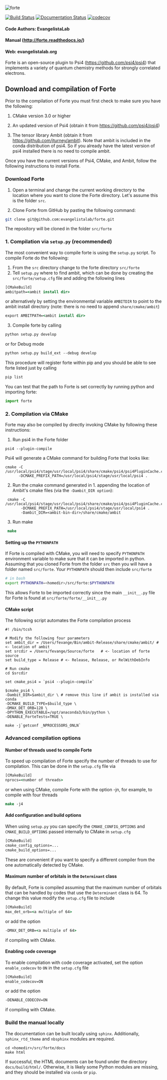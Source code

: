 ![forte](lib/logos/forte_motologo_github.gif)

[![Build Status](https://travis-ci.org/evangelistalab/forte.svg?branch=master)](https://travis-ci.org/evangelistalab/forte)
[![Documentation Status](https://readthedocs.org/projects/forte/badge/?version=latest)](http://forte.readthedocs.io/en/latest/?badge=latest)
[![codecov](https://codecov.io/gh/evangelistalab/forte/branch/master/graph/badge.svg)](https://codecov.io/gh/evangelistalab/forte)

#### Code Authors: EvangelistaLab

#### Manual (http://forte.readthedocs.io/)
#### Web: evangelistalab.org

Forte is an open-source plugin to Psi4 (https://github.com/psi4/psi4) that implements a variety of quantum chemistry methods
for strongly correlated electrons.

## Download and compilation of Forte

Prior to the compilation of Forte you must first check to make sure you have the following:

1. CMake version 3.0 or higher

2. An updated version of Psi4 (obtain it from https://github.com/psi4/psi4)

3. The tensor library Ambit (obtain it from https://github.com/jturney/ambit). Note that ambit is included in the conda distribution of psi4. So if you already have the latest version of psi4 installed there is no need to compile ambit.


Once you have the current versions of Psi4, CMake, and Ambit, follow the following instructions to install Forte.

### Download Forte

1. Open a terminal and change the current working directory to the location where you want to clone the Forte directory.
Let's assume this is the folder `src`.

2. Clone Forte from GitHub by pasting the following command:
```bash
git clone git@github.com:evangelistalab/forte.git
```
The repository will be cloned in the folder `src/forte`

### 1. Compilation via `setup.py` (recommended)

The most convenient way to compile forte is using the `setup.py` script. To compile Forte do the following:

1. From the `src` directory change to the forte directory `src/forte`
1. Tell `setup.py` where to find ambit, which can be done by creating the `src/forte/setup.cfg` file and adding the following lines
```tcsh
[CMakeBuild]
ambitpath=<ambit install dir>
```
or alternatively by setting the environmental variable `AMBITDIR` to point to the ambit install directory (note: there is no need to append `share/cmake/ambit`)
```tcsh
export AMBITPATH=<ambit install dir>
```
3. Compile forte by calling
```tcsh
python setup.py develop 
```
or for Debug mode
```tcsh
python setup.py build_ext --debug develop
```
This procedure will register forte within pip and you should be able to see forte listed just by calling
```tcsh
pip list
```
You can test that the path to Forte is set correctly by running python and importing forte:
```python
import forte
```

### 2. Compilation via CMake

Forte may also be compiled by directly invoking CMake by following these instructions:

1. Run psi4 in the Forte folder
  ```
  psi4 --plugin-compile
  ```
 Psi4 will generate a CMake command for building Forte that looks like:
  ```
  cmake -C /usr/local/psi4/stage/usr/local/psi4/share/cmake/psi4/psi4PluginCache.cmake
        -DCMAKE_PREFIX_PATH=/usr/local/psi4/stage/usr/local/psi4 .
  ```
 
 2. Run the cmake command generated in 1. appending the location of Ambit's cmake files (via the `-Dambit_DIR option`):
 ```
  cmake -C /usr/local/psi4/stage/usr/local/psi4/share/cmake/psi4/psi4PluginCache.cmake
        -DCMAKE_PREFIX_PATH=/usr/local/psi4/stage/usr/local/psi4 .
        -Dambit_DIR=<ambit-bin-dir>/share/cmake/ambit
 ```
 
 3. Run make
 ```tcsh
  make
 ```

#### Setting up the `PYTHONPATH`

If Forte is compiled with CMake, you will need to specify `PYTHONPATH` environment variable to make sure that it can be imported in python. Assuming that you cloned Forte from the folder `src` then you will have a folder named `src/forte`.
Your `PYTHONPATH` should then include `src/forte`
```bash
# in bash
export PYTHONPATH=<homedir>/src/forte:$PYTHONPATH 
```
This allows Forte to be imported correctly since the main `__init__.py` file for Forte is found at `src/forte/forte/__init__.py`


#### CMake script
The following script automates the Forte compilation process

```
#! /bin/tcsh

# Modify the following four parameters
set ambit_dir = /Users/fevange/Bin/ambit-Release/share/cmake/ambit/ # <- location of ambit
set srcdir = /Users/fevange/Source/forte   # <- location of forte source
set build_type = Release # <- Release, Release, or RelWithDebInfo

# Run cmake
cd $srcdir

set cmake_psi4 = `psi4 --plugin-compile`

$cmake_psi4 \
-Dambit_DIR=$ambit_dir \ # remove this line if ambit is installed via conda
-DCMAKE_BUILD_TYPE=$build_type \
-DMAX_DET_ORB=128 \
-DPYTHON_EXECUTABLE=/opt/anaconda3/bin/python \
-DENABLE_ForteTests=TRUE \

make -j`getconf _NPROCESSORS_ONLN`
```

### Advanced compilation options

#### **Number of threads used to compile Forte**
To speed up compilation of Forte specify the number of threads to use for compilation.
This can be done in the `setup.cfg` file via
```tcsh
[CMakeBuild]
nprocs=<number of threads>
```
or when using CMake, compile Forte with the option -jn, for example, to compile with four threads
```tcsh
make -j4
```

#### Add configuration and build options
When using `setup.py` you can specify the `CMAKE_CONFIG_OPTIONS` and `CMAKE_BUILD_OPTIONS` passed internally to CMake in `setup.cfg`
```tcsh
[CMakeBuild]
cmake_config_options=...
cmake_build_options=...
```
These are convenient if you want to specify a different compiler from the one automatically detected by CMake.

#### **Maximum number of orbitals in the `Determinant` class**
By default, Forte is compiled assuming that the maximum number of orbitals that can be handled by codes that use the `Determinant` class is 64. To change this value modify the `setup.cfg` file to include
```tcsh
[CMakeBuild]
max_det_orb=<a multiple of 64>
```
or add the option
```tcsh
-DMAX_DET_ORB=<a multiple of 64>
```
if compiling with CMake.

#### **Enabling code coverage**
To enable compilation with code coverage activated, set the option `enable_codecov` to `ON` in the `setup.cfg` file
  ```tcsh
  [CMakeBuild]
  enable_codecov=ON
  ```
or add the option
  ```tcsh
  -DENABLE_CODECOV=ON
  ```
if compiling with CMake.

### Build the manual locally

The documentation can be built locally using `sphinx`.
Additionally, `sphinx_rtd_theme` and `nbsphinx` modules are required.
  ```
  cd <homedir>/src/forte/docs
  make html
  ```
If successful, the HTML documents can be found under the directory `docs/build/html/`.
Otherwise, it is likely some Python modules are missing,
and they should be installed via `conda` or `pip`.